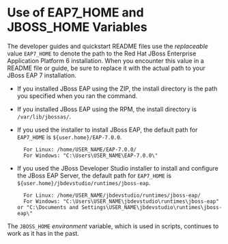 Use of EAP7_HOME and JBOSS_HOME Variables
=============================

The developer guides and quickstart README files use the *replaceable* value `EAP7_HOME` to denote the path to the Red Hat JBoss Enterprise Application Platform 6 installation. When you encounter this value in a README file or guide, be sure to replace it with the actual path to your JBoss EAP 7 installation. 

* If you installed JBoss EAP using the ZIP, the install directory is the path you specified when you ran the command.

* If you installed JBoss EAP using the RPM, the install directory is `/var/lib/jbossas/`.

* If you used the installer to install JBoss EAP, the default path for `EAP7_HOME` is `${user.home}/EAP-7.0.0`. 

        For Linux: /home/USER_NAME/EAP-7.0.0/
        For Windows: "C:\Users\USER_NAME\EAP-7.0.0\"

* If you used the JBoss Developer Studio installer to install and configure the JBoss EAP Server, the default path for `EAP7_HOME` is `${user.home}/jbdevstudio/runtimes/jboss-eap`.

        For Linux: /home/USER_NAME/jbdevstudio/runtimes/jboss-eap/
        For Windows: "C:\Users\USER_NAME\jbdevstudio\runtimes\jboss-eap" or "C:\Documents and Settings\USER_NAME\jbdevstudio\runtimes\jboss-eap\" 

The `JBOSS_HOME` *environment* variable, which is used in scripts, continues to work as it has in the past.




